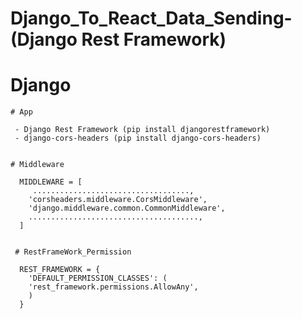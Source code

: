 # Django_To_React_Data_Sending-(Django Rest Framework)

  # Django
    
    # App
    
     - Django Rest Framework (pip install djangorestframework)
     - django-cors-headers (pip install django-cors-headers)
     
    
    # Middleware
    
      MIDDLEWARE = [
         ...................................,
        'corsheaders.middleware.CorsMiddleware',
        'django.middleware.common.CommonMiddleware',
        ......................................,
      ]
      
     
     # RestFrameWork_Permission
     
      REST_FRAMEWORK = {
        'DEFAULT_PERMISSION_CLASSES': (
        'rest_framework.permissions.AllowAny',
        )
      }
